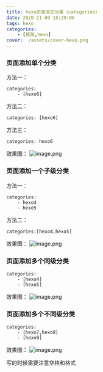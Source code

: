 ```yaml
---
title: hexo页面添加分类（categories）
date: 2020-11-09 15:29:08
tags: hexo
categories: 
    - [框架,hexo]
cover:  /assets/cover-hexo.png
---
```


### 页面添加单个分类
方法一：
```
categories: 
    - [hexo6]
```
方法二：
```
categories: [hexo6]
```
方法三：
```
categories: hexo6
```
效果图：
![image.png](1.png)
### 页面添加一个子级分类
方法一：
```
categories: 
    - hexo4
    - hexo5
```
方法二：
```
categories:[hexo4,hexo5]
```
效果图：
![image.png](2.png)

### 页面添加多个同级分类
```
categories: 
    - [hexo4]
    - [hexo5]
```
效果图：
![image.png](3.png)

### 页面添加多个不同级分类
```
categories: 
    - [hexo7,hexo8]
    - [hexo9]
```
效果图：
![image.png](4.png)

写的时候需要注意空格和格式